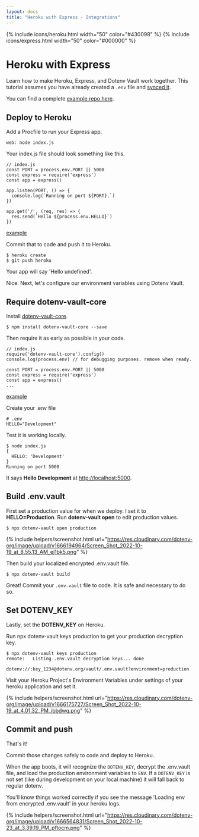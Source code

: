```yaml
---
layout: docs
title: "Heroku with Express - Integrations"
---
```


{% include icons/heroku.html width="50" color="#430098" %}
{% include icons/express.html width="50" color="#000000" %}

# Heroku with Express

Learn how to make Heroku, Express, and Dotenv Vault work together. This tutorial assumes you have already created a `.env` file and [synced it](/docs/tutorials/sync).

You can find a complete [example repo here](https://github.com/dotenv-org/integration-example-heroku-express).

## Deploy to Heroku

Add a Procfile to run your Express app.

```
web: node index.js
```

Your index.js file should look something like this.

```
// index.js
const PORT = process.env.PORT || 5000
const express = require('express')
const app = express()

app.listen(PORT, () => {
  console.log(`Running on port ${PORT}.`)
})

app.get('/', (req, res) => {
  res.send(`Hello ${process.env.HELLO}`)
})
```
[example](https://github.com/dotenv-org/integration-example-heroku-express/blob/master/index.js)

Commit that to code and push it to Heroku.

```
$ heroku create
$ git push heroku
```

Your app will say 'Hello undefined'.

Nice. Next, let's configure our environment variables using Dotenv Vault.

## Require dotenv-vault-core

Install [dotenv-vault-core](https://github.com/dotenv-org/dotenv-vault-core).

```
$ npm install dotenv-vault-core --save
```

Then require it as early as possible in your code.

```
// index.js
require('dotenv-vault-core').config()
console.log(process.env) // for debugging purposes. remove when ready.

const PORT = process.env.PORT || 5000
const express = require('express')
const app = express()
...
```
[example](https://github.com/dotenv-org/integration-example-heroku-express/blob/master/index.js)

Create your .env file

```
# .env
HELLO="Development"
```

Test it is working locally.

```
$ node index.js
{
  HELLO: 'Development'
}
Running on port 5000
```

It says **Hello Development** at [http://localhost:5000](http://localhost:5000).

## Build .env.vault

First set a production value for when we deploy. I set it to **HELLO=Production**. Run **dotenv-vault open** to edit production values.

```
$ npx dotenv-vault open production
```

{% include helpers/screenshot.html url="https://res.cloudinary.com/dotenv-org/image/upload/v1666194964/Screen_Shot_2022-10-19_at_8.55.13_AM_ej1bk5.png" %}

Then build your localized encrypted .env.vault file.

```
$ npx dotenv-vault build
```

Great! Commit your `.env.vault` file to code. It is safe and necessary to do so.

## Set DOTENV_KEY

Lastly, set the **DOTENV_KEY** on Heroku.

Run npx dotenv-vault keys production to get your production decryption key.

```
$ npx dotenv-vault keys production
remote:   Listing .env.vault decryption keys... done

dotenv://:key_1234@dotenv.org/vault/.env.vault?environment=production
```

Visit your Heroku Project's Environment Variables under settings of your heroku application and set it.

{% include helpers/screenshot.html url="https://res.cloudinary.com/dotenv-org/image/upload/v1666175727/Screen_Shot_2022-10-19_at_4.01.32_PM_ibbdwq.png" %}

## Commit and push

That's it!

Commit those changes safely to code and deploy to Heroku.

When the app boots, it will recognize the `DOTENV_KEY`, decrypt the .env.vault file, and load the production environment variables to `ENV`. If a `DOTENV_KEY` is not set (like during development on your local machine) it will fall back to regular dotenv.

You'll know things worked correctly if you see the message 'Loading env from encrypted .env.vault' in your heroku logs.

{% include helpers/screenshot.html url="https://res.cloudinary.com/dotenv-org/image/upload/v1666564831/Screen_Shot_2022-10-23_at_3.39.19_PM_pftocm.png" %}
